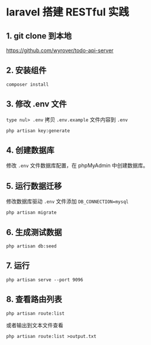 # laravel 搭建 RESTful 实践


## 1. git clone 到本地

https://github.com/wyrover/todo-api-server


## 2. 安装组件

```
composer install
```

## 3. 修改 .env 文件

`type nul> .env`  拷贝 `.env.example` 文件内容到 `.env`

```
php artisan key:generate
```


## 4. 创建数据库

修改 `.env` 文件数据库配置，在 phpMyAdmin 中创建数据库。

## 5. 运行数据迁移

修改数据库驱动 `.env` 文件添加 `DB_CONNECTION=mysql`

```
php artisan migrate
```

## 6. 生成测试数据

```
php artisan db:seed
```

## 7. 运行

```
php artisan serve --port 9096
```


## 8. 查看路由列表

```
php artisan route:list

```

或者输出到文本文件查看

```
php artisan route:list >output.txt
```